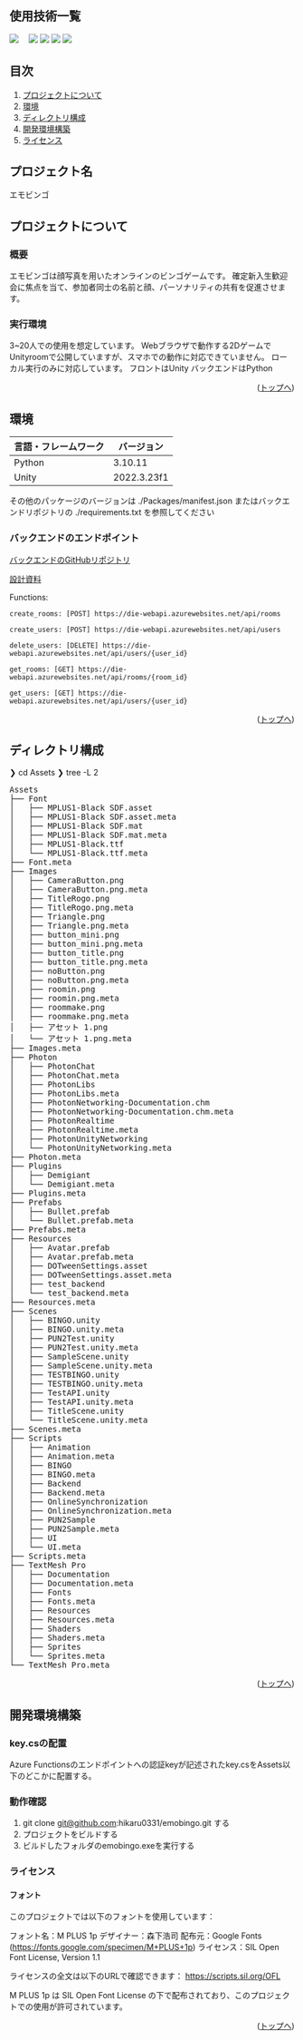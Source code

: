 <div id="top"></div>

## 使用技術一覧

<!-- シールド一覧 -->
<!-- 該当するプロジェクトの中から任意のものを選ぶ-->
<p style="display: inline">
  <!-- フロントエンド一覧 -->
  <img src="https://img.shields.io/badge/-Unity-000000.svg?logo=unity&style=plastic">
  <!-- バックエンドのフレームワーク一覧 -->
  <!-- バックエンドの言語一覧 -->
　<img src="https://img.shields.io/badge/-Python-3776AB.svg?logo=python&style=plastic">
  <!-- ミドルウェア一覧 -->
  <img src="https://img.shields.io/badge/-Cosmos%20DB-0078D7.svg?logo=azure-devops&style=plastic">
  <!-- インフラ一覧 -->
  <img src="https://img.shields.io/badge/-Azure-0078D7.svg?logo=azure&style=plastic">
  <img src="https://img.shields.io/badge/-Github-181717.svg?logo=github&style=plastic">

</p>

## 目次

1. [プロジェクトについて](#プロジェクトについて)
2. [環境](#環境)
3. [ディレクトリ構成](#ディレクトリ構成)
4. [開発環境構築](#開発環境構築)
5. [ライセンス](#ライセンス)


<!-- プロジェクト名を記載 -->

## プロジェクト名

エモビンゴ

<!-- プロジェクトについて -->

## プロジェクトについて
### 概要
エモビンゴは顔写真を用いたオンラインのビンゴゲームです。
確定新入生歓迎会に焦点を当て、参加者同士の名前と顔、パーソナリティの共有を促進させます。
### 実行環境
3~20人での使用を想定しています。
Webブラウザで動作する2DゲームでUnityroomで公開していますが、スマホでの動作に対応できていません。
ローカル実行のみに対応しています。
フロントはUnity
バックエンドはPython


<p align="right">(<a href="#top">トップへ</a>)</p>

## 環境

<!-- 言語、フレームワーク、ミドルウェア、インフラの一覧とバージョンを記載 -->

| 言語・フレームワーク  | バージョン |
| --------------------- | ----------  |
| Python                | 3.10.11     |
| Unity                 | 2022.3.23f1 |      


その他のパッケージのバージョンは ./Packages/manifest.json またはバックエンドリポジトリの ./requirements.txt を参照してください

### バックエンドのエンドポイント
<p><a href ="https://github.com/plmwa/emobingo-backend">バックエンドのGitHubリポジトリ</a></p>
<p><a href ="https://oval-accordion-b2b.notion.site/9d049a9ce606467f9ccfa592bfd807b6">設計資料</a></p>

Functions:

    create_rooms: [POST] https://die-webapi.azurewebsites.net/api/rooms

    create_users: [POST] https://die-webapi.azurewebsites.net/api/users

    delete_users: [DELETE] https://die-webapi.azurewebsites.net/api/users/{user_id}

    get_rooms: [GET] https://die-webapi.azurewebsites.net/api/rooms/{room_id}

    get_users: [GET] https://die-webapi.azurewebsites.net/api/users/{user_id}

<p align="right">(<a href="#top">トップへ</a>)</p>

## ディレクトリ構成

<!-- Treeコマンドを使ってディレクトリ構成を記載 -->

❯ cd Assets
❯ tree -L 2
<pre>
Assets
├── Font
│   ├── MPLUS1-Black SDF.asset
│   ├── MPLUS1-Black SDF.asset.meta
│   ├── MPLUS1-Black SDF.mat
│   ├── MPLUS1-Black SDF.mat.meta
│   ├── MPLUS1-Black.ttf
│   └── MPLUS1-Black.ttf.meta
├── Font.meta
├── Images
│   ├── CameraButton.png
│   ├── CameraButton.png.meta
│   ├── TitleRogo.png
│   ├── TitleRogo.png.meta
│   ├── Triangle.png
│   ├── Triangle.png.meta
│   ├── button_mini.png
│   ├── button_mini.png.meta
│   ├── button_title.png
│   ├── button_title.png.meta
│   ├── noButton.png
│   ├── noButton.png.meta
│   ├── roomin.png
│   ├── roomin.png.meta
│   ├── roommake.png
│   ├── roommake.png.meta
│   ├── アセット 1.png
│   └── アセット 1.png.meta
├── Images.meta
├── Photon
│   ├── PhotonChat
│   ├── PhotonChat.meta
│   ├── PhotonLibs
│   ├── PhotonLibs.meta
│   ├── PhotonNetworking-Documentation.chm
│   ├── PhotonNetworking-Documentation.chm.meta
│   ├── PhotonRealtime
│   ├── PhotonRealtime.meta
│   ├── PhotonUnityNetworking
│   └── PhotonUnityNetworking.meta
├── Photon.meta
├── Plugins
│   ├── Demigiant
│   └── Demigiant.meta
├── Plugins.meta
├── Prefabs
│   ├── Bullet.prefab
│   └── Bullet.prefab.meta
├── Prefabs.meta
├── Resources
│   ├── Avatar.prefab
│   ├── Avatar.prefab.meta
│   ├── DOTweenSettings.asset
│   ├── DOTweenSettings.asset.meta
│   ├── test_backend
│   └── test_backend.meta
├── Resources.meta
├── Scenes
│   ├── BINGO.unity
│   ├── BINGO.unity.meta
│   ├── PUN2Test.unity
│   ├── PUN2Test.unity.meta
│   ├── SampleScene.unity
│   ├── SampleScene.unity.meta
│   ├── TESTBINGO.unity
│   ├── TESTBINGO.unity.meta
│   ├── TestAPI.unity
│   ├── TestAPI.unity.meta
│   ├── TitleScene.unity
│   └── TitleScene.unity.meta
├── Scenes.meta
├── Scripts
│   ├── Animation
│   ├── Animation.meta
│   ├── BINGO
│   ├── BINGO.meta
│   ├── Backend
│   ├── Backend.meta
│   ├── OnlineSynchronization
│   ├── OnlineSynchronization.meta
│   ├── PUN2Sample
│   ├── PUN2Sample.meta
│   ├── UI
│   └── UI.meta
├── Scripts.meta
├── TextMesh Pro
│   ├── Documentation
│   ├── Documentation.meta
│   ├── Fonts
│   ├── Fonts.meta
│   ├── Resources
│   ├── Resources.meta
│   ├── Shaders
│   ├── Shaders.meta
│   ├── Sprites
│   └── Sprites.meta
└── TextMesh Pro.meta
</pre>

<p align="right">(<a href="#top">トップへ</a>)</p>

## 開発環境構築

<!-- コンテナの作成方法、パッケージのインストール方法など、開発環境構築に必要な情報を記載 -->
### key.csの配置
Azure Functionsのエンドポイントへの認証keyが記述されたkey.csをAssets以下のどこかに配置する。

### 動作確認
1. git clone git@github.com:hikaru0331/emobingo.git する
2. プロジェクトをビルドする
3. ビルドしたフォルダのemobingo.exeを実行する

### ライセンス
#### フォント
このプロジェクトでは以下のフォントを使用しています：

フォント名：M PLUS 1p
デザイナー：森下浩司
配布元：Google Fonts (https://fonts.google.com/specimen/M+PLUS+1p)
ライセンス：SIL Open Font License, Version 1.1

ライセンスの全文は以下のURLで確認できます：
https://scripts.sil.org/OFL

M PLUS 1p は SIL Open Font License の下で配布されており、このプロジェクトでの使用が許可されています。

<p align="right">(<a href="#top">トップへ</a>)</p>